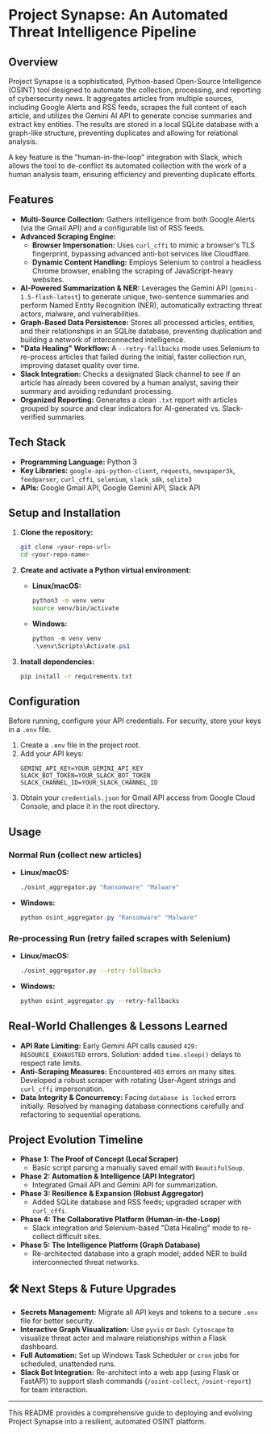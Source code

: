# Project Synapse: An Automated Threat Intelligence Pipeline

## Overview
Project Synapse is a sophisticated, Python-based Open-Source Intelligence (OSINT) tool designed to automate the collection, processing, and reporting of cybersecurity news. It aggregates articles from multiple sources, including Google Alerts and RSS feeds, scrapes the full content of each article, and utilizes the Gemini AI API to generate concise summaries and extract key entities. The results are stored in a local SQLite database with a graph-like structure, preventing duplicates and allowing for relational analysis.

A key feature is the "human-in-the-loop" integration with Slack, which allows the tool to de-conflict its automated collection with the work of a human analysis team, ensuring efficiency and preventing duplicate efforts.

## Features
* **Multi-Source Collection:** Gathers intelligence from both Google Alerts (via the Gmail API) and a configurable list of RSS feeds.
* **Advanced Scraping Engine:**
    * **Browser Impersonation:** Uses `curl_cffi` to mimic a browser's TLS fingerprint, bypassing advanced anti-bot services like Cloudflare.
    * **Dynamic Content Handling:** Employs Selenium to control a headless Chrome browser, enabling the scraping of JavaScript-heavy websites.
* **AI-Powered Summarization & NER:** Leverages the Gemini API (`gemini-1.5-flash-latest`) to generate unique, two-sentence summaries and perform Named Entity Recognition (NER), automatically extracting threat actors, malware, and vulnerabilities.
* **Graph-Based Data Persistence:** Stores all processed articles, entities, and their relationships in an SQLite database, preventing duplication and building a network of interconnected intelligence.
* **"Data Healing" Workflow:** A `--retry-fallbacks` mode uses Selenium to re-process articles that failed during the initial, faster collection run, improving dataset quality over time.
* **Slack Integration:** Checks a designated Slack channel to see if an article has already been covered by a human analyst, saving their summary and avoiding redundant processing.
* **Organized Reporting:** Generates a clean `.txt` report with articles grouped by source and clear indicators for AI-generated vs. Slack-verified summaries.

## Tech Stack
* **Programming Language:** Python 3
* **Key Libraries:** `google-api-python-client`, `requests`, `newspaper3k`, `feedparser`, `curl_cffi`, `selenium`, `slack_sdk`, `sqlite3`
* **APIs:** Google Gmail API, Google Gemini API, Slack API

## Setup and Installation
1.  **Clone the repository:**
    ```bash
    git clone <your-repo-url>
    cd <your-repo-name>
    ```

2.  **Create and activate a Python virtual environment:**

    * **Linux/macOS:**
        ```bash
        python3 -m venv venv
        source venv/bin/activate
        ```
    * **Windows:**
        ```powershell
        python -m venv venv
        .\venv\Scripts\Activate.ps1
        ```
3.  **Install dependencies:**
    ```bash
    pip install -r requirements.txt
    ```

## Configuration
Before running, configure your API credentials. For security, store your keys in a `.env` file.

1.  Create a `.env` file in the project root.
2.  Add your API keys:
    ```
    GEMINI_API_KEY=YOUR_GEMINI_API_KEY
    SLACK_BOT_TOKEN=YOUR_SLACK_BOT_TOKEN
    SLACK_CHANNEL_ID=YOUR_SLACK_CHANNEL_ID
    ```
3.  Obtain your `credentials.json` for Gmail API access from Google Cloud Console, and place it in the root directory.

## Usage
### Normal Run (collect new articles)
* **Linux/macOS:**
    ```bash
    ./osint_aggregator.py "Ransomware" "Malware"
    ```
* **Windows:**
    ```powershell
    python osint_aggregator.py "Ransomware" "Malware"
    ```

### Re-processing Run (retry failed scrapes with Selenium)
* **Linux/macOS:**
    ```bash
    ./osint_aggregator.py --retry-fallbacks
    ```
* **Windows:**
    ```powershell
    python osint_aggregator.py --retry-fallbacks
    ```

## Real-World Challenges & Lessons Learned
* **API Rate Limiting:** Early Gemini API calls caused `429: RESOURCE_EXHAUSTED` errors. Solution: added `time.sleep()` delays to respect rate limits.
* **Anti-Scraping Measures:** Encountered `403` errors on many sites. Developed a robust scraper with rotating User-Agent strings and `curl_cffi` impersonation.
* **Data Integrity & Concurrency:** Facing `database is locked` errors initially. Resolved by managing database connections carefully and refactoring to sequential operations.

## Project Evolution Timeline
* **Phase 1: The Proof of Concept (Local Scraper)**
    * Basic script parsing a manually saved email with `BeautifulSoup`.
* **Phase 2: Automation & Intelligence (API Integrator)**
    * Integrated Gmail API and Gemini API for summarization.
* **Phase 3: Resilience & Expansion (Robust Aggregator)**
    * Added SQLite database and RSS feeds; upgraded scraper with `curl_cffi`.
* **Phase 4: The Collaborative Platform (Human-in-the-Loop)**
    * Slack integration and Selenium-based "Data Healing" mode to re-collect difficult sites.
* **Phase 5: The Intelligence Platform (Graph Database)**
    * Re-architected database into a graph model; added NER to build interconnected threat networks.

## 🛠️ Next Steps & Future Upgrades
* **Secrets Management:** Migrate all API keys and tokens to a secure `.env` file for better security.
* **Interactive Graph Visualization:** Use `pyvis` or `Dash Cytoscape` to visualize threat actor and malware relationships within a Flask dashboard.
* **Full Automation:** Set up Windows Task Scheduler or `cron` jobs for scheduled, unattended runs.
* **Slack Bot Integration:** Re-architect into a web app (using Flask or FastAPI) to support slash commands (`/osint-collect`, `/osint-report`) for team interaction.

---
This README provides a comprehensive guide to deploying and evolving Project Synapse into a resilient, automated OSINT platform.
